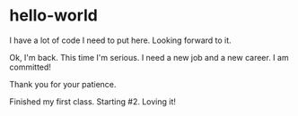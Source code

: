 # hello-world

I have a lot of code I need to put here. Looking forward to it.

Ok, I'm back. This time I'm serious. I need a new job and a new
career. I am committed!

Thank you for your patience.

Finished my first class. Starting #2. Loving it!
